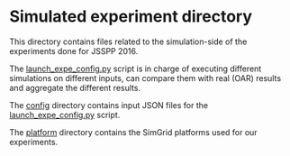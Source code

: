 # Simulated experiment directory

This directory contains files related to the simulation-side of the experiments
done for JSSPP 2016.

The [launch_expe_config.py](simulated_experiment/launch_expe_config.py) script
is in charge of executing different simulations on different inputs, can compare
them with real (OAR) results and aggregate the different results.

The [config](simulated_experiment/config) directory contains input JSON files
for the [launch_expe_config.py](launch_expe_config.py) script.

The [platform](simulated_experiment/platform) directory contains the SimGrid
platforms used for our experiments.
